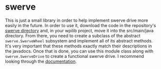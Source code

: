 # swerve

This is just a small library in order to help implement swerve drive more easily in the future.
In order to use it, download the code in the repository's [swerve directory](https://github.com/frc1711/swerve/tree/main/swerve)
and, in your wpilib project, move it into the src/main/java directory. From there, you need to
create a subclass of the abstract `swerve.SwerveWheel` subsystem and implement all of its abstract
methods. It's very important that these methods exactly match their descriptions in the javadocs.
Once that is done, you can use this module class along with `swerve.SwerveDrive` to create a
functional swerve drive. I recommend looking through the
[documentation](https://raw.githack.com/frc1711/swerve/main/javadocs/swerve/package-summary.html).